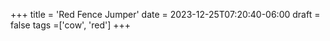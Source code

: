 +++
title = 'Red Fence Jumper'
date = 2023-12-25T07:20:40-06:00
draft = false
tags =['cow', 'red']
+++



<!--
![Alt text](/uploads/2023/RedFenceJumper.jpg "Fence Jumper")
-->